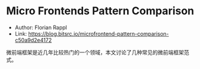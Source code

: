 # Micro Frontends Pattern Comparison

* Author: Florian Rappl
* Link: https://blog.bitsrc.io/microfrontend-pattern-comparison-c50a9d2e4172

微前端框架是近几年比较热门的一个领域，本文讨论了几种常见的微前端框架范式。
